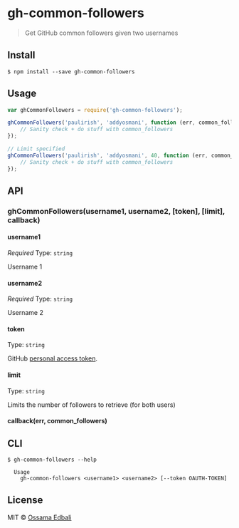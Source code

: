 # gh-common-followers
> Get GitHub common followers given two usernames


## Install

```
$ npm install --save gh-common-followers
```


## Usage

```js
var ghCommonFollowers = require('gh-common-followers');

ghCommonFollowers('paulirish', 'addyosmani', function (err, common_followers) {
	// Sanity check + do stuff with common_followers
});

// Limit specified
ghCommonFollowers('paulirish', 'addyosmani', 40, function (err, common_followers) {
	// Sanity check + do stuff with common_followers
});
```


## API

### ghCommonFollowers(username1, username2, [token], [limit], callback)

#### username1

*Required*
Type: `string`

Username 1

#### username2

*Required*
Type: `string`

Username 2

#### token

Type: `string`

GitHub [personal access token](https://github.com/settings/tokens/new).

#### limit

Type: `string`

Limits the number of followers to retrieve (for both users)

#### callback(err, common_followers)


## CLI

```
$ gh-common-followers --help

  Usage
    gh-common-followers <username1> <username2> [--token OAUTH-TOKEN]

```


## License

MIT © [Ossama Edbali](http://oss6.github.io)